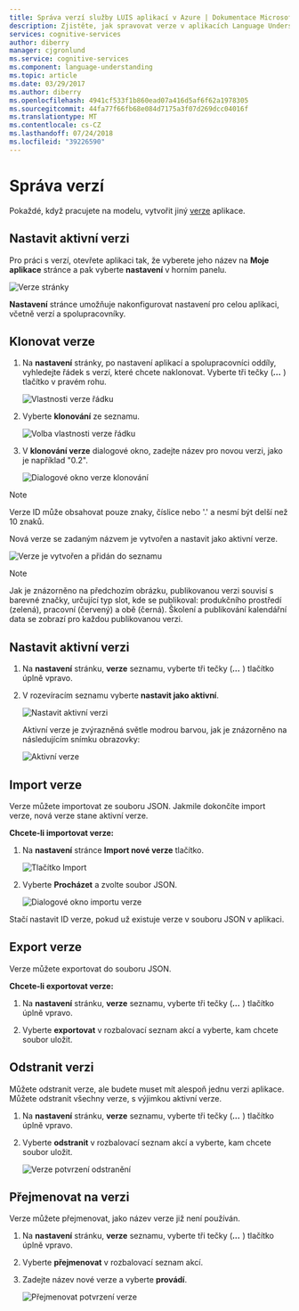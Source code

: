 ```yaml
---
title: Správa verzí služby LUIS aplikací v Azure | Dokumentace Microsoftu
description: Zjistěte, jak spravovat verze v aplikacích Language Understanding (LUIS).
services: cognitive-services
author: diberry
manager: cjgronlund
ms.service: cognitive-services
ms.component: language-understanding
ms.topic: article
ms.date: 03/29/2017
ms.author: diberry
ms.openlocfilehash: 4941cf533f1b860ead07a416d5af6f62a1978305
ms.sourcegitcommit: 44fa77f66fb68e084d7175a3f07d269dcc04016f
ms.translationtype: MT
ms.contentlocale: cs-CZ
ms.lasthandoff: 07/24/2018
ms.locfileid: "39226590"
---
```

# <a name="manage-versions"></a>Správa verzí

Pokaždé, když pracujete na modelu, vytvořit jiný [verze](luis-concept-version.md) aplikace. 

## <a name="set-active-version"></a>Nastavit aktivní verzi
Pro práci s verzí, otevřete aplikaci tak, že vyberete jeho název na **Moje aplikace** stránce a pak vyberte **nastavení** v horním panelu.

![Verze stránky](./media/luis-how-to-manage-versions/settings.png)

**Nastavení** stránce umožňuje nakonfigurovat nastavení pro celou aplikaci, včetně verzí a spolupracovníky. 

## <a name="clone-a-version"></a>Klonovat verze
1. Na **nastavení** stránky, po nastavení aplikací a spolupracovníci oddíly, vyhledejte řádek s verzí, které chcete naklonovat. Vyberte tři tečky (***...*** ) tlačítko v pravém rohu. 

    ![Vlastnosti verze řádku](./media/luis-how-to-manage-versions/version-section.png)

2. Vyberte **klonování** ze seznamu.

    ![Volba vlastnosti verze řádku](./media/luis-how-to-manage-versions/version-three-dots-modal.png)

3. V **klonování verze** dialogové okno, zadejte název pro novou verzi, jako je například "0.2".

   ![Dialogové okno verze klonování](./media/luis-how-to-manage-versions/version-clone-version-dialog.png)
 
 > [!NOTE]
 > Verze ID může obsahovat pouze znaky, číslice nebo '.' a nesmí být delší než 10 znaků.
 
 Nová verze se zadaným názvem je vytvořen a nastavit jako aktivní verze.
 
  ![Verze je vytvořen a přidán do seznamu](./media/luis-how-to-manage-versions/new-version.png)

 > [!NOTE]
 > Jak je znázorněno na předchozím obrázku, publikovanou verzi souvisí s barevné značky, určující typ slot, kde se publikoval: produkčního prostředí (zelená), pracovní (červený) a obě (černá). Školení a publikování kalendářní data se zobrazí pro každou publikovanou verzi.

## <a name="set-active-version"></a>Nastavit aktivní verzi
1. Na **nastavení** stránku, **verze** seznamu, vyberte tři tečky (***...*** ) tlačítko úplně vpravo.

2. V rozevíracím seznamu vyberte **nastavit jako aktivní**.

    ![Nastavit aktivní verzi](./media/luis-how-to-manage-versions/set-active-version.png)

    Aktivní verze je zvýrazněná světle modrou barvou, jak je znázorněno na následujícím snímku obrazovky:

    ![Aktivní verze](./media/luis-how-to-manage-versions/set-active-version-done.png) 


## <a name="import-version"></a>Import verze
Verze můžete importovat ze souboru JSON. Jakmile dokončíte import verze, nová verze stane aktivní verze.

**Chcete-li importovat verze:**

1. Na **nastavení** stránce **Import nové verze** tlačítko.

    ![Tlačítko Import](./media/luis-how-to-manage-versions/import-version.png)

2. Vyberte **Procházet** a zvolte soubor JSON.

    ![Dialogové okno importu verze](./media/luis-how-to-manage-versions/import-version-dialog.png)

Stačí nastavit ID verze, pokud už existuje verze v souboru JSON v aplikaci.

## <a name="export-version"></a>Export verze
Verze můžete exportovat do souboru JSON.

**Chcete-li exportovat verze:**

1. Na **nastavení** stránku, **verze** seznamu, vyberte tři tečky (***...*** ) tlačítko úplně vpravo.

2. Vyberte **exportovat** v rozbalovací seznam akcí a vyberte, kam chcete soubor uložit.

## <a name="delete-a-version"></a>Odstranit verzi
Můžete odstranit verze, ale budete muset mít alespoň jednu verzi aplikace. Můžete odstranit všechny verze, s výjimkou aktivní verze. 

1. Na **nastavení** stránku, **verze** seznamu, vyberte tři tečky (***...*** ) tlačítko úplně vpravo.

2. Vyberte **odstranit** v rozbalovací seznam akcí a vyberte, kam chcete soubor uložit.

    ![Verze potvrzení odstranění](./media/luis-how-to-manage-versions/delete-menu.png) 


## <a name="rename-a-version"></a>Přejmenovat na verzi
Verze můžete přejmenovat, jako název verze již není používán.  

1. Na **nastavení** stránku, **verze** seznamu, vyberte tři tečky (***...*** ) tlačítko úplně vpravo.

2. Vyberte **přejmenovat** v rozbalovací seznam akcí.

3. Zadejte název nové verze a vyberte **provádí**.

    ![Přejmenovat potvrzení verze](./media/luis-how-to-manage-versions/rename-popup.png) 
